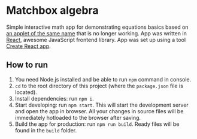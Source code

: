 # Matchbox algebra
Simple interactive math app for demonstrating equations basics based on [an applet of the same name](http://66.147.244.109/~mathsapp/mathsapplets/page2/page54/index.html) that is no longer working. App was written in [React](https://facebook.github.io/react/), awesome JavaScript frontend library. App was
set up using a tool [Create React app](https://github.com/facebookincubator/create-react-app).

## How to run
1. You need Node.js installed and be able to run `npm` command in console.
2. `cd` to the root directory of this project (where the `package.json` file is located).
3. Install dependencies: run `npm i`.
4. Start developing: run `npm start`. This will start the development server and open the app in browser. All your changes in source files will be immediately hotloaded to the browser after saving.
5. Build the app for production: run `npm run build`. Ready files will be found in the `build` folder.
